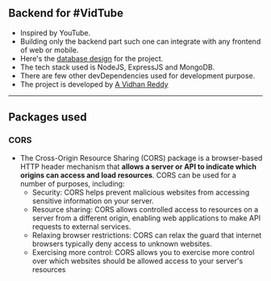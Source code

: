 ## Backend for #VidTube

- Inspired by YouTube.
- Building only the backend part such one can integrate with any frontend of web or mobile.
- Here's the [database design](https://app.eraser.io/workspace/2JOipuOeLZqxKScKSjsD?origin=share&elements=IE42339bxxMsnXXXZxEktw) for the project.
- The tech stack used is NodeJS, ExpressJS and MongoDB.
- There are few other devDependencies used for development purpose.
- The project is developed by [A Vidhan Reddy](https://github.com/AVidhanR)

---

## Packages used

### CORS

- The Cross-Origin Resource Sharing (CORS) package is a browser-based HTTP header mechanism that **allows a server or API to indicate which origins can access and load resources**. CORS can be used for a number of purposes, including:
  - Security:
    CORS helps prevent malicious websites from accessing sensitive information on your server.
  - Resource sharing:
    CORS allows controlled access to resources on a server from a different origin, enabling web applications to make API requests to external services.
  - Relaxing browser restrictions:
    CORS can relax the guard that internet browsers typically deny access to unknown websites.
  - Exercising more control:
    CORS allows you to exercise more control over which websites should be allowed access to your server's resources
